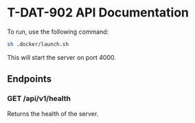 # T-DAT-902 API Documentation

To run, use the following command:

```bash
sh .docker/launch.sh
```

This will start the server on port 4000.

## Endpoints

### GET /api/v1/health

Returns the health of the server.


